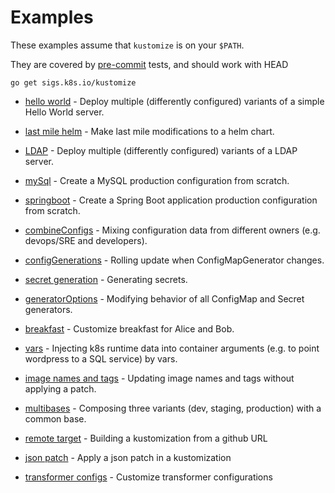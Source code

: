 # Examples

These examples assume that `kustomize` is on your `$PATH`.

They are covered by [pre-commit](../bin/pre-commit.sh)
tests, and should work with HEAD

<!-- @installkustomize @test -->
```
go get sigs.k8s.io/kustomize
```

 * [hello world](helloWorld/README.md) - Deploy multiple
   (differently configured) variants of a simple Hello
   World server.

 * [last mile helm](chart.md) - Make last mile modifications to
   a helm chart.
   
 * [LDAP](ldap/README.md) - Deploy multiple
   (differently configured) variants of a LDAP server.

 * [mySql](mySql/README.md) - Create a MySQL production
   configuration from scratch.

 * [springboot](springboot/README.md) - Create a Spring Boot
   application production configuration from scratch.

 * [combineConfigs](combineConfigs.md) -
   Mixing configuration data from different owners
   (e.g. devops/SRE and developers).
   
 * [configGenerations](configGeneration.md) -
   Rolling update when ConfigMapGenerator changes.

 * [secret generation](kvSourceGoPlugin.md) - Generating secrets.
 
 * [generatorOptions](generatorOptions.md) -
   Modifying behavior of all ConfigMap and Secret generators.

 * [breakfast](breakfast.md) - Customize breakfast for
   Alice and Bob.
   
 * [vars](wordpress/README.md) - Injecting k8s runtime data into
    container arguments (e.g. to point wordpress to a SQL service) by vars.
 
 * [image names and tags](image.md) - Updating image names and tags without applying a patch.

 * [multibases](multibases/README.md) - Composing three variants (dev, staging, production) with a common base.

 * [remote target](remoteBuild.md) - Building a kustomization from a github URL
 
 * [json patch](jsonpatch.md) - Apply a json patch in a kustomization
 
 * [transformer configs](transformerconfigs/README.md) - Customize transformer configurations
 
